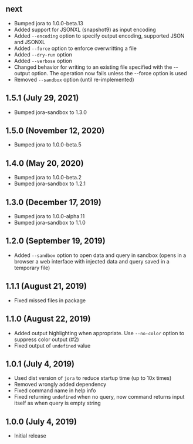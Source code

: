 ## next

- Bumped jora to 1.0.0-beta.13
- Added support for JSONXL (snapshot9) as input encoding
- Added `--encoding` option to specify output encoding, supported JSON and JSONXL
- Added `--force` option to enforce overwritting a file
- Added `--dry-run` option
- Added `--verbose` option
- Changed behavior for writing to an existing file specified with the --output option. The operation now fails unless the --force option is used
- Removed `--sandbox` option (until re-implemented)

## 1.5.1 (July 29, 2021)

- Bumped jora-sandbox to 1.3.0

## 1.5.0 (November 12, 2020)

- Bumped jora to 1.0.0-beta.5

## 1.4.0 (May 20, 2020)

- Bumped jora to 1.0.0-beta.2
- Bumped jora-sandbox to 1.2.1

## 1.3.0 (December 17, 2019)

- Bumped jora to 1.0.0-alpha.11
- Bumped jora-sandbox to 1.1.0

## 1.2.0 (September 19, 2019)

- Added `--sandbox` option to open data and query in sandbox (opens in a browser a web interface with injected data and query saved in a temporary file)

## 1.1.1 (August 21, 2019)

- Fixed missed files in package

## 1.1.0 (August 22, 2019)

- Added output highlighting when appropriate. Use `--no-color` option to suppress color output (#2)
- Fixed output of `undefined` value

## 1.0.1 (July 4, 2019)

- Used dist version of `jora` to reduce startup time (up to 10x times)
- Removed wrongly added dependency
- Fixed command name in help info
- Fixed returning `undefined` when no query, now command returns input itself as when query is empty string

## 1.0.0 (July 4, 2019)

- Initial release
